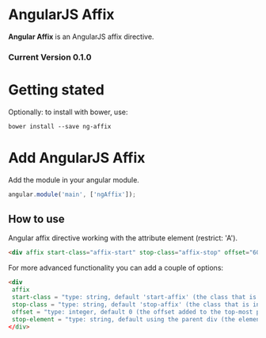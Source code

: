 AngularJS Affix
=============================

**Angular Affix** is an AngularJS affix directive.

### Current Version 0.1.0

# Getting stated
Optionally: to install with bower, use:

```
bower install --save ng-affix
```

# Add AngularJS Affix

Add the module in your angular module.

````javascript
angular.module('main', ['ngAffix']);
````

## How to use

Angular affix directive working with the attribute element (restrict: 'A').
 
 ```html
 <div affix start-class="affix-start" stop-class="affix-stop" offset="60" stop-element="elementStop">
 ```
 
 For more advanced functionality you can add a couple of options:
 
 ```html
 <div
  affix
  start-class = "type: string, default 'start-affix' (the class that is injected when the element is in its top-most position)"
  stop-class = "type: string, default 'stop-affix' (the class that is injected when the element is in its bottom-most position)"
  offset = "type: integer, default 0 (the offset added to the top-most position)"
  stop-element = "type: string, default using the parent div (the elementId used to apply the bottom-most position)"
 </div>
 ```
 


